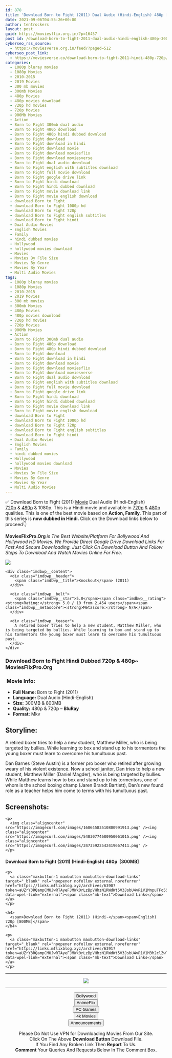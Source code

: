 ```yaml
---
id: 878
title: 'Download Born to Fight (2011) Dual Audio (Hindi-English) 480p [300MB] || 720p [800MB]'
date: 2021-09-06T04:55:26+00:00
author: tentrockers
layout: post
guid: https://moviesflix.org.in/?p=16457
post id: /download-born-to-fight-2011-dual-audio-hindi-english-480p-300mb-720p-800mb/
cyberseo_rss_source:
  - https://moviesverse.org.in/feed/?paged=512
cyberseo_post_link:
  - https://moviesverse.co/download-born-to-fight-2011-hindi-480p-720p/
categories:
  - 1080p bluray movies
  - 1080p Movies
  - 2010-2015
  - 2019 Movies
  - 300 mb movies
  - 300mb Movies
  - 480p Movies
  - 480p movies download
  - 720p hd movies
  - 720p Movies
  - 900Mb Movies
  - Action
  - Born to Fight 300mb dual audio
  - Born to Fight 480p download
  - Born to Fight 480p hindi dubbed download
  - Born to Fight download
  - Born to Fight download in hindi
  - Born to Fight download movie
  - Born to Fight download moviesflix
  - Born to Fight download moviesverse
  - Born to Fight dual audio download
  - Born to Fight english with subtitles download
  - Born to Fight full movie download
  - Born to Fight google drive link
  - Born to Fight hindi download
  - Born to Fight hindi dubbed download
  - Born to Fight movie download link
  - Born to Fight movie english download
  - download Born to Fight
  - download Born to Fight 1080p hd
  - download Born to Fight 720p
  - download Born to Fight english subtitles
  - download Born to Fight hindi
  - Dual Audio Movies
  - English Movies
  - Family
  - hindi dubbed movies
  - Hollywood
  - hollywood movies download
  - Movies
  - Movies By File Size
  - Movies By Genre
  - Movies By Year
  - Multi Audio Movies
tags:
  - 1080p bluray movies
  - 1080p Movies
  - 2010-2015
  - 2019 Movies
  - 300 mb movies
  - 300mb Movies
  - 480p Movies
  - 480p movies download
  - 720p hd movies
  - 720p Movies
  - 900Mb Movies
  - Action
  - Born to Fight 300mb dual audio
  - Born to Fight 480p download
  - Born to Fight 480p hindi dubbed download
  - Born to Fight download
  - Born to Fight download in hindi
  - Born to Fight download movie
  - Born to Fight download moviesflix
  - Born to Fight download moviesverse
  - Born to Fight dual audio download
  - Born to Fight english with subtitles download
  - Born to Fight full movie download
  - Born to Fight google drive link
  - Born to Fight hindi download
  - Born to Fight hindi dubbed download
  - Born to Fight movie download link
  - Born to Fight movie english download
  - download Born to Fight
  - download Born to Fight 1080p hd
  - download Born to Fight 720p
  - download Born to Fight english subtitles
  - download Born to Fight hindi
  - Dual Audio Movies
  - English Movies
  - Family
  - hindi dubbed movies
  - Hollywood
  - hollywood movies download
  - Movies
  - Movies By File Size
  - Movies By Genre
  - Movies By Year
  - Multi Audio Movies
---
```

<div class="thecontent clearfix">
  <p>
    ✅ Download Born to Fight (2011) <a href="https://moviesverse.co/category/movies/" data-wpel-link="internal">Movie</a> Dual Audio (Hindi-English) <a href="https://moviesverse.co/720p-movies/" data-wpel-link="internal">720p</a>&nbsp;&&nbsp;<a href="https://moviesverse.co/480p-movies/" data-wpel-link="internal">480p</a> & 1080p. This is a Hindi movie and available in <a href="https://moviesverse.co/720p-movies/" data-wpel-link="internal">720p</a>&nbsp;&&nbsp;<a href="https://moviesverse.co/480p-movies/" data-wpel-link="internal">480p</a> qualities. This is one of the best movie based on <strong>Action, Family</strong>. This part of this series is <strong>now dubbed in <span>Hindi.&nbsp;</span></strong><span>Click on the Download links below to proceed👇</span>
  </p>
  
  <p>
    <strong><span>MoviesFlixPro.Org&nbsp;</span></strong><em>is The Best Website/Platform For Bollywood And Hollywood HD Movies. We Provide Direct Google Drive Download Links For Fast And Secure Downloading. Just Click On Download Button And Follow Steps To&nbsp;Download And Watch Movies Online For Free.</em>
  </p>
  
  <div class="imdbwp imdbwp--movie dark">
    <div class="imdbwp__thumb">
      <a class="imdbwp__link" target="_blank" title="Knockout" href="https://www.imdb.com/title/tt1691453/" rel="nofollow external noopener noreferrer" data-wpel-link="external"><img class="imdbwp__img" src="https://m.media-amazon.com/images/M/MV5BYmU3OWFlNzMtZjA5NC00NjI3LTkzZDQtY2I2ODMzYjY2NzZkXkEyXkFqcGdeQXVyNzI1NzMxNzM@._V1_SX300.jpg" /></a>
    </div>
    
    <div class="imdbwp__content">
      <div class="imdbwp__header">
        <span class="imdbwp__title">Knockout</span> (2011)
      </div>
      
      <div class="imdbwp__belt">
        <span class="imdbwp__star">5.0</span><span class="imdbwp__rating"><strong>Rating:</strong> 5.0 / 10 from 2,454 users</span><span class="imdbwp__metascore"><strong>Metascore:</strong> N/A</span>
      </div>
      
      <div class="imdbwp__teaser">
        A retired boxer tries to help a new student, Matthew Miller, who is being targeted by bullies. While learning to box and stand up to his tormentors the young boxer must learn to overcome his tumultuous past.
      </div>
    </div>
  </div>
  
  <h3>
    <span>Download Born to Fight Hindi Dubbed 720p & 480p~ MoviesFlixPro.Org</span>
  </h3>
  
  <h3>
    <span>&nbsp;Movie Info:&nbsp;</span>
  </h3>
  
  <ul>
    <li>
      <strong>Full Name: </strong>Born to Fight (2011)
    </li>
    <li>
      <strong>Language:</strong> Dual Audio (Hindi-English)
    </li>
    <li>
      <strong>Size:</strong> 300MB & 800MB
    </li>
    <li>
      <strong>Quality:</strong> 480p & 720p – <span><strong>BluRay</strong></span>
    </li>
    <li>
      <strong>Format:</strong>&nbsp;Mkv
    </li>
  </ul>
  
  <h2>
    <span>Storyline:</span>
  </h2>
  
  <p>
    A retired boxer tries to help a new student, Matthew Miller, who is being targeted by bullies. While learning to box and stand up to his tormentors the young boxer must learn to overcome his tumultuous past.
  </p>
  
  <div>
    Dan Barnes (Steve Austin) is a former pro boxer who retired after growing weary of his violent existence. Now a school janitor, Dan tries to help a new student, Matthew Miller (Daniel Magder), who is being targeted by bullies. While Matthew learns how to box and stand up to his tormentors, one of whom is the school boxing champ (Jaren Brandt Bartlett), Dan’s new found role as a teacher helps him come to terms with his tumultuous past.
  </div>
  
  <div class="summary_text">
    <h2>
      <span>Screenshots:</span>
    </h2>
    
    <p>
      <img class="aligncenter" src="https://imagecurl.com/images/16864583510800991913.png" /><img class="aligncenter" src="https://imagecurl.com/images/54830774680950061015.png" /><img class="aligncenter" src="https://imagecurl.com/images/24735922542419667411.png" />
    </p>
  </div>
  
  <div class="inline canwrap">
    <h4>
      <span>Download Born to Fight (2011) (Hindi-English) </span><span>480p&nbsp; [300MB]</span>
    </h4>
    
    <p>
      <a class="maxbutton-1 maxbutton maxbutton-download-links" target="_blank" rel="noopener nofollow external noreferrer" href="https://links.mflixblog.xyz/archives/6390?token=aUZrY3RQampCMUJwRTAyeFJMWk0rLzBpVHhzN1RWdWt5V3JsbU4vR1V1MnpuTFo5SjRLMlZtelFQOWdWU01MUw" data-wpel-link="external"><span class="mb-text">Download Links</span></a>
    </p>
    
    <h4>
      <span>Download Born to Fight (2011) (Hindi-</span><span>English) 720p [800MB]</span>
    </h4>
    
    <p>
      <a class="maxbutton-1 maxbutton maxbutton-download-links" target="_blank" rel="noopener nofollow external noreferrer" href="https://links.mflixblog.xyz/archives/6391?token=aUZrY3RQampCMUJwRTAyeFJMWk0rLzBpVHhzN1RWdWt5V3JsbU4vR1V1M3h2clZwT0lQaXR3VkZlRVNoOGpYcA" data-wpel-link="external"><span class="mb-text">Download Links</span></a>
    </p>
  </div>
</div>

<center>
  </p> 
  
  <hr />
  
  <p>
    <a href="http://gdrivepro.xyz/join.php" data-wpel-link="external" target="_blank" rel="nofollow external noopener noreferrer"><img src="https://i.imgur.com/FhMdWdW.png" /></a>
  </p>
  
  <hr />
  
  <p>
    <a href="https://dogemovies.xyz" target="_blank" data-wpel-link="external" rel="nofollow external noopener noreferrer"><button class="button button5">Bollywood</button></a><br /> <a href="https://animeflix.in" target="_blank" data-wpel-link="external" rel="nofollow external noopener noreferrer"><button class="button button5">AnimeFlix</button></a><br /> <a href="https://gamesflix.net/" target="_blank" data-wpel-link="external" rel="nofollow external noopener noreferrer"><button class="button button5">PC Games</button></a><br /> <a href="https://uhdmovies.in" target="_blank" data-wpel-link="external" rel="nofollow external noopener noreferrer"><button class="button button5">4k Movies</button></a><br /> <a href="https://moviesverse.co/announcements/" target="_blank" data-wpel-link="internal" rel="noopener"><button class="button button5">Announcements</button></a>
  </p>
  
  <div class="alert alert-danger">
    Please Do Not Use VPN for Downloading Movies From Our Site.
  </div>
  
  <div class="alert alert-success">
    Click On The Above <strong>Download Button</strong> Download File.
  </div>
  
  <div class="alert alert-warning">
    If You Find Any Broken Link Then <strong>Report</strong> To Us.
  </div>
  
  <div class="alert alert-info">
    <strong>Comment</strong> Your Queries And Requests Below In The Comment Box.
  </div>
  
  <p>
    </center>
  </p>